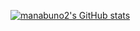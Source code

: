 [![manabuno2's GitHub stats](https://github-readme-stats.vercel.app/api?username=mo-ri-regen&theme=vue-dark&show_icons=true)](https://github.com/manabuno2/github-readme-stats)
